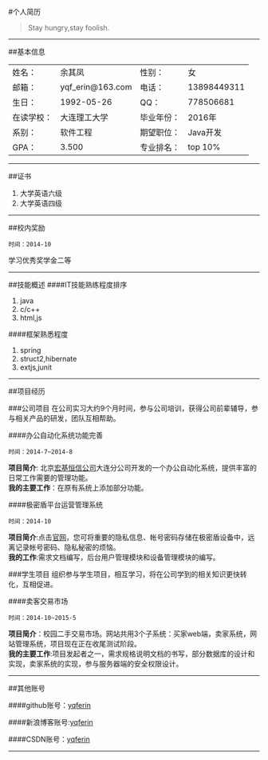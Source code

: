 #个人简历

> Stay hungry,stay foolish.

---

##基本信息

<table>
    <tr>
        <td>姓名：</td><td>余其凤</td><td>性别：</td><td>女</td>
    </tr>
    <tr>
        <td>邮箱：</td><td>yqf_erin@163.com</td><td>电话：</td><td>13898449311</td>
    </tr>
    <tr>
    <td>生日：</td><td>1992-05-26</td><td>QQ：</td><td>778506681</td>
    </tr>
     <tr>
    <tr>
    <td>在读学校：</td><td>大连理工大学</td><td>毕业年份：</td><td>2016年</td>
    <tr>
    <td>系别：</td><td>软件工程</td><td>期望职位：</td><td>Java开发</td>
    </tr>
    <td>GPA：</td><td>3.500</td><td>专业排名：</td><td>top 10%</td>
    </tr>
    </tr>
</table>


---



##证书
1. 大学英语六级 
2. 大学英语四级 


---

##校内奖励

`时间：2014-10`

学习优秀奖学金二等


---


##技能概述
####IT技能熟练程度排序
1. java
2. c/c++
3. html,js

####框架熟悉程度
1. spring
2. struct2,hibernate
3. extjs,junit


---



##项目经历

###公司项目
在公司实习大约9个月时间，参与公司培训，获得公司前辈辅导，参与相关产品的研发，团队互相帮助。

####办公自动化系统功能完善

`时间：2014-7~2014-8`

**项目简介**: 北京[宏基恒信公司](http://www.higinet.com.cn/)大连分公司开发的一个办公自动化系统，提供丰富的日常工作需要的管理功能。   
**我的主要工作**：在原有系统上添加部分功能。


####极密盾平台运营管理系统

`时间：2014-10`

**项目简介**:点击[官网](http://www.jimidun.com)，您可将重要的隐私信息、帐号密码存储在极密盾设备中，远离记录帐号密码、隐私秘密的烦恼。   
**我的工作**:需求文档编写，后台用户管理模块和设备管理模块的编写。



###学生项目
组织参与学生项目，相互学习，将在公司学到的相关知识更快转化，互相促进。

####卖客交易市场

`时间：2014-10~2015-5`

**项目简介**：校园二手交易市场。网站共用3个子系统：买家web端，卖家系统，网站管理系统，项目现在正在收尾测试阶段。   
**我的主要工作**:项目发起者之一，需求规格说明文档的书写，部分数据库的设计和实现，卖家系统的实现，参与服务器端的安全权限设计。


---

##其他账号

####github账号：[yqferin](https://github.com/yqferin)   

####新浪博客账号:[yqferin](http://blog.sina.com.cn/u/5480286654)

####CSDN账号：[yqferin](http://blog.csdn.net/yqferin/article)


---
